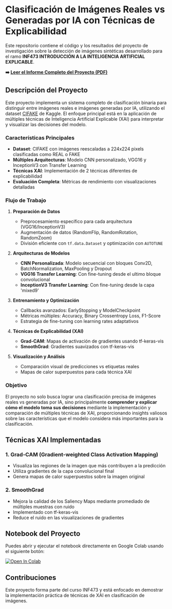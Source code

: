 # Clasificación de Imágenes Reales vs Generadas por IA con Técnicas de Explicabilidad

Este repositorio contiene el código y los resultados del proyecto de investigación sobre la detección de imágenes sintéticas desarrollado para el ramo **INF473 INTRODUCCIÓN A LA INTELIGENCIA ARTIFICIAL EXPLICABLE**.

**➡️ [Leer el Informe Completo del Proyecto (PDF)](https://usmcl-my.sharepoint.com/:b:/g/personal/santiago_anwandter_usm_cl/EXSZqCsIJs9Ek3K1bVh1sWgBOADSp2FBsbEToLdoQUlN_w?e=hDTYry)**

## Descripción del Proyecto

Este proyecto implementa un sistema completo de clasificación binaria para distinguir entre imágenes reales e imágenes generadas por IA, utilizando el dataset [CIFAKE](https://www.kaggle.com/datasets/birdy654/cifake-real-and-ai-generated-synthetic-images) de Kaggle. El enfoque principal está en la aplicación de múltiples técnicas de Inteligencia Artificial Explicable (XAI) para interpretar y visualizar las decisiones del modelo.

### Características Principales

- **Dataset**: CIFAKE con imágenes reescaladas a 224x224 pixels clasificadas como REAL o FAKE
- **Múltiples Arquitecturas**: Modelo CNN personalizado, VGG16 y InceptionV3 con Transfer Learning
- **Técnicas XAI**: Implementación de 2 técnicas diferentes de explicabilidad
- **Evaluación Completa**: Métricas de rendimiento con visualizaciones detalladas

### Flujo de Trabajo

1. **Preparación de Datos**
   - Preprocesamiento específico para cada arquitectura (VGG16/InceptionV3)
   - Augmentación de datos (RandomFlip, RandomRotation, RandomZoom)
   - División eficiente con `tf.data.Dataset` y optimización con `AUTOTUNE`

2. **Arquitecturas de Modelos**
   - **CNN Personalizada**: Modelo secuencial con bloques Conv2D, BatchNormalization, MaxPooling y Dropout
   - **VGG16 Transfer Learning**: Con fine-tuning desde el ultimo bloque convolucional
   - **InceptionV3 Transfer Learning**: Con fine-tuning desde la capa 'mixed9'

3. **Entrenamiento y Optimización**
   - Callbacks avanzados: EarlyStopping y ModelCheckpoint
   - Métricas múltiples: Accuracy, Binary Crossentropy Loss, F1-Score
   - Estrategia de fine-tuning con learning rates adaptativos

4. **Técnicas de Explicabilidad (XAI)**
   - **Grad-CAM**: Mapas de activación de gradientes usando tf-keras-vis
   - **SmoothGrad**: Gradientes suavizados con tf-keras-vis

5. **Visualización y Análisis**
   - Comparación visual de predicciones vs etiquetas reales
   - Mapas de calor superpuestos para cada técnica XAI

### Objetivo

El proyecto no solo busca lograr una clasificación precisa de imágenes reales vs generadas por IA, sino principalmente **comprender y explicar cómo el modelo toma sus decisiones** mediante la implementación y comparación de múltiples técnicas de XAI, proporcionando insights valiosos sobre las características que el modelo considera más importantes para la clasificación.

## Técnicas XAI Implementadas

### 1. Grad-CAM (Gradient-weighted Class Activation Mapping)
- Visualiza las regiones de la imagen que más contribuyen a la predicción
- Utiliza gradientes de la capa convolucional final
- Genera mapas de calor superpuestos sobre la imagen original

### 2. SmoothGrad
- Mejora la calidad de los Saliency Maps mediante promediado de múltiples muestras con ruido
- Implementado con tf-keras-vis
- Reduce el ruido en las visualizaciones de gradientes

## Notebook del Proyecto

Puedes abrir y ejecutar el notebook directamente en Google Colab usando el siguiente botón:

[![Open In Colab](https://colab.research.google.com/assets/colab-badge.svg)](https://colab.research.google.com/github/santii0135/proyecto_xai/blob/main/Proyecto_XAI.ipynb)

## Contribuciones

Este proyecto forma parte del curso INF473 y está enfocado en demostrar la implementación práctica de técnicas de XAI en clasificación de imágenes. 
